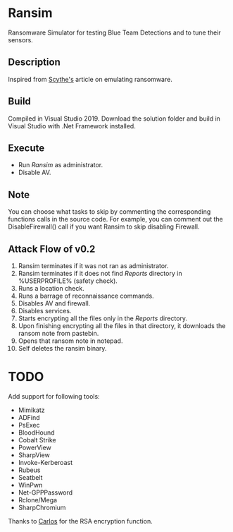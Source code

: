 # Ransim
Ransomware Simulator for testing Blue Team Detections and to tune their sensors.

## Description
Inspired from [Scythe's](https://scythe.webflow.io/library/threatthursday-ransomware) article on emulating ransomware.

## Build
Compiled in Visual Studio 2019. Download the solution folder and build in Visual Studio with .Net Framework installed.

## Execute

- Run *Ransim* as administrator.
- Disable AV.

## Note

You can choose what tasks to skip by commenting the corresponding functions calls in the source code.
For example, you can comment out the DisableFirewall() call if you want Ransim to skip disabling Firewall.

## Attack Flow of v0.2

1. Ransim terminates if it was not ran as administrator.
2. Ransim terminates if it does not find *Reports* directory in %USERPROFILE% (safety check).
3. Runs a location check.
4. Runs a barrage of reconnaissance commands.
5. Disables AV and firewall.
6. Disables services.
7. Starts encrypting all the files only in the *Reports* directory.
8. Upon finishing encrypting all the files in that directory, it downloads the ransom note from pastebin.
9. Opens that ransom note in notepad.
10. Self deletes the ransim binary.

# TODO

Add support for following tools:

- Mimikatz
- ADFind
- PsExec
- BloodHound
- Cobalt Strike
- PowerView
- SharpView
- Invoke-Kerberoast
- Rubeus
- Seatbelt
- WinPwn
- Net-GPPPassword
- Rclone/Mega
- SharpChromium

Thanks to [Carlos](https://github.com/sdkcarlos) for the RSA encryption function.

